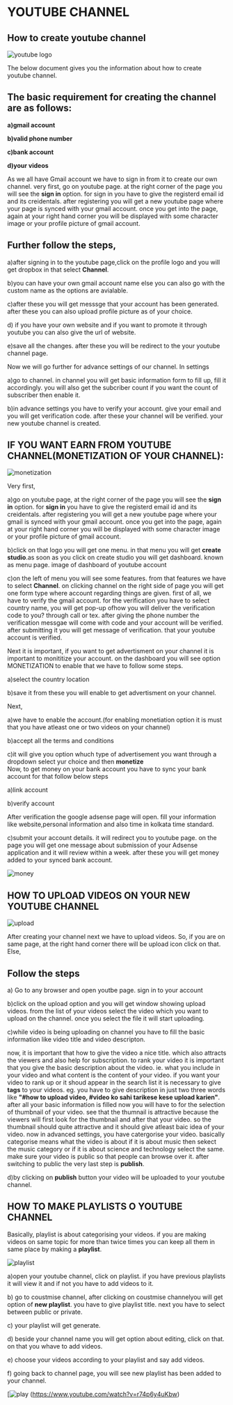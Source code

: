 # YOUTUBE CHANNEL
## How to create youtube channel

![youtube logo](https://user-images.githubusercontent.com/63445264/82326198-174cbc00-99fa-11ea-8285-bffc15671d1f.png)


The below document gives you the information about how to create youtube channel.

## The basic requirement for creating the channel are as follows:

**a)gmail account**

**b)valid phone number**

**c)bank account**

**d)your videos**

As we all have Gmail account we have to sign in from it to create our own channel.
very first, go on youtube page. at the right corner of the page you will see the **sign in** option. for sign in you have to give the registerd email id and its creidentals.
after registering you will get a new youtube page where your page is synced with your gmail account.
once you get into the page, again at your right hand corner you will be displayed with some character image or your profile picture of gmail account. 

## Further follow the steps,

a)after signing in to the youtube page,click on the profile logo and you will get dropbox in that select **Channel**.

b)you can have your own gmail account name else you can also go with the custom name as the options are avialable.

c)after these you will get messsge that your account has been generated. after these you can also upload profile picture as of your choice.

d) if you have your own website and if you want to promote it through youtube you can also give the url of website.

e)save all the changes. after these you will be redirect to the your youtube channel page.

Now we will go further for advance settings of our channel. In settings

a)go to channel. in channel you will get basic information form to fill up, fill it accordingly. you will also get the subcriber count if you want the count of subscriber then enable it.

b)in advance settings you have to verify your account. give your email and you will get verification code. after these your channel will be verified.
your new youtube channel is created.

## IF YOU WANT EARN FROM YOUTUBE CHANNEL(MONETIZATION OF YOUR CHANNEL):

![monetization](https://user-images.githubusercontent.com/63445264/82326438-74e10880-99fa-11ea-8b03-967d566d049e.png)

Very first, 

a)go on youtube page, at the right corner of the page you will see the **sign in** option. for **sign in** you have to give the registerd email id and its creidentals.
after registering you will get a new youtube page where your gmail is synced with your gmail account.
once you get into the page, again at your right hand corner you will be displayed with some character image or your profile picture of gmail account.

b)click on that logo you will get one menu. in that menu you will get **create studio**.as soon as you click on create studio you will get dashboard. known as menu page.
image of dashboard of youtube account

c)on the left of menu you will see some features. from that features we have to select **Channel**.
on clicking channel on the right side of page you will get one form type where account regarding things are given. first of all, we have to verify the gmail account. for the verification you have to select country name, you will get pop-up ofhow you will deliver the verification code to you? through call or tex. after giving the phone number the verification messgae will come with code and your account will be verified. after submitting it you will get message of verification. that your youtube account is verified.

Next it is important, if you want to get advertisment on your channel it is important to monititize your account.
on the dashboard you will see option MONETIZATION to enable that we have to follow some steps.

a)select the country location

b)save it
from these you will enable to get advertisment on your channel. 

Next,

a)we have to enable the account.(for enabling monetiation option it is must that you have atleast one or two videos on your channel)

b)accept all the terms and conditions 

c)it will give you option whuch type of advertisement you want through a dropdown select yur choice and then **monetize**  
Now, to get money on your bank account you have to sync your bank account for that follow below steps

a)link account

b)verify account

After verification the google adsense page will open. fill your information like website,personal information and also time in kolkata time standard.

c)submit your account details.
it will redirect you to youtube page. on the page you will get one message about submission of your Adsense application and it will review within a week.
after these you will get money added to your synced bank account.  

![money](https://user-images.githubusercontent.com/63445264/82326462-7d394380-99fa-11ea-888e-040212cbe3c8.jpg)

## HOW TO UPLOAD VIDEOS ON YOUR NEW YOUTUBE CHANNEL

![upload](https://user-images.githubusercontent.com/63445264/82326901-2c761a80-99fb-11ea-8760-824c0da88a14.png)

After creating your channel next we have to upload videos. So, if you are on same page, at the right hand corner there will be upload icon click on that. Else,

## Follow the steps

a) Go to any browser and open youtbe page. sign in to your account

b)click on the upload option and you will get window showing upload videos. from the list of your videos select the video which you want to upload on the channel. once you select the file it will start uploading.

c)while video is being uploading on channel you have to fill the basic information like video title and video descripton.

now, it is important  that how to give the video a nice title. which also attracts the viewers and also help for subscription.
to rank your video it is important that you give the basic description about the video. ie. what you include in your video and what content is the content of your video.
if you want your video to rank up or it shoud appear in the search list it is necessary to give **tags** to your videos. eg. you have to give description in just two three words like **"#how to upload video, #video ko sahi tarikese kese upload karien"**. 
after all your basic information is filled now you will have to for the selection of thumbnail of your video. see that the thumnail is attractive because the viewers will first look for the thumbnail and after that your video. so the thumbnail should quite attractive and it should give atleast baic idea of your video.
now in advanced settings, you have catergorise your video. basically categorise means what the video is about if it is about music then sekect the music category or if it is about science and technology select the same.
make sure your video is public so that people can browse over it. after switching to public the very last step is **publish**.

d)by clicking on **publish** button your video will be uploaded to your youtube channel.

## HOW TO MAKE PLAYLISTS O YOUTUBE CHANNEL

Basically, playlist is about categorising your videos. if you are making videos on same topic for more than twice times you can keep all them in same place by making a **playlist**.

![playlist](https://user-images.githubusercontent.com/63445264/82326928-34ce5580-99fb-11ea-8863-5be37f354dbc.jpg)

a)open your youtube channel, click on playlist. if you have previous playlists it will view it and if not you have to add videos to it.

b) go to coustmise channel, after clicking on coustmise channelyou will get option of **new playlist**. you have to give playlist title. next you have to select between public or private.

c) your playlist will get generate.

d) beside your channel name you will get option about editing, click on that. on that you whave to add videos.

e) choose your videos according to your playlist and say add videos.

f) going back to channel page, you will see new playlist has been added to your channel.


[![play](https://user-images.githubusercontent.com/63445264/82327663-5c71ed80-99fc-11ea-9876-02d7ef77a1b8.png) (https://www.youtube.com/watch?v=r74p6y4uKbw)








